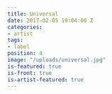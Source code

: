 ```yaml
---
title: Universal
date: 2017-02-05 19:04:00 Z
categories:
- artist
tags:
- label
position: 4
image: "/uploads/universal.jpg"
is-featured: true
is-front: true
is-artist-featured: true
---
```


